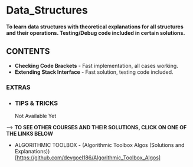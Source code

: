# Data_Structures

**To learn data structures with theoretical explanations for all structures and their operations. Testing/Debug code included in certain solutions.**

## CONTENTS

* **Checking Code Brackets** - Fast implementation, all cases working.
* **Extending Stack Interface** - Fast solution, testing code included.

### EXTRAS

* ### TIPS & TRICKS

    Not Available Yet

--> **TO SEE OTHER COURSES AND THEIR SOLUTIONS, CLICK ON ONE OF THE LINKS BELOW**

* ALGORITHMIC TOOLBOX - (Algorithmic Toolbox Algos (Solutions and Explanations))[https://github.com/devgoel186/Algorithmic_Toolbox_Algos]
